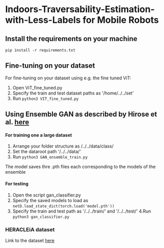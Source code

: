 # Indoors-Traversability-Estimation-with-Less-Labels for Mobile Robots


## Install the requirements on your machine 

`pip install -r requirements.txt`



## Fine-tuning on your dataset 
For fine-tuning on your dataset using e.g. the fine tuned ViT:
1. Open ViT_fine_tuned.py
2. Specify the train and test dataset paths as '/home/../../set'
3. Run `python3 VIT_fine_tuned.py`


## Using Ensemble GAN as described by Hirose et al. [here](https://ieeexplore.ieee.org/stamp/stamp.jsp?arnumber=8594031)

#### For training one a large dataset
1.  Arrange your folder structure as /../../data/class/
2. Set the dataroot path '/../../data/' 
3. Run `python3 GAN_ensemble_train.py`



The model saves thre .pth files each corresponding to the models of the ensemble

#### For testing

1. Open the script gan_classifier.py
2. Specify the saved models to load as `netD.load_state_dict(torch.load('model.pth'))`
3. Specify the train and test path as '/../../train/' and '/../../test/' 
4.Run `python3 gan_classifier.py`

### HERACLEiA dataset

Link to the dataset [here](https://drive.google.com/file/d/1W2kK7GgNg8mCvbms-SRUnWsQ3FSVoDbu/view?usp=sharing)
